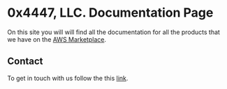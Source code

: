 # 0x4447, LLC. Documentation Page

On this site you will will find all the documentation for all the products that we have on the [AWS Marketplace](https://aws.amazon.com/marketplace/seller-profile?id=80edcebf-11fb-4c36-a3f4-49eb40b518a3).

## Contact

To get in touch with us follow the this [link](https://0x4447.com/contact).